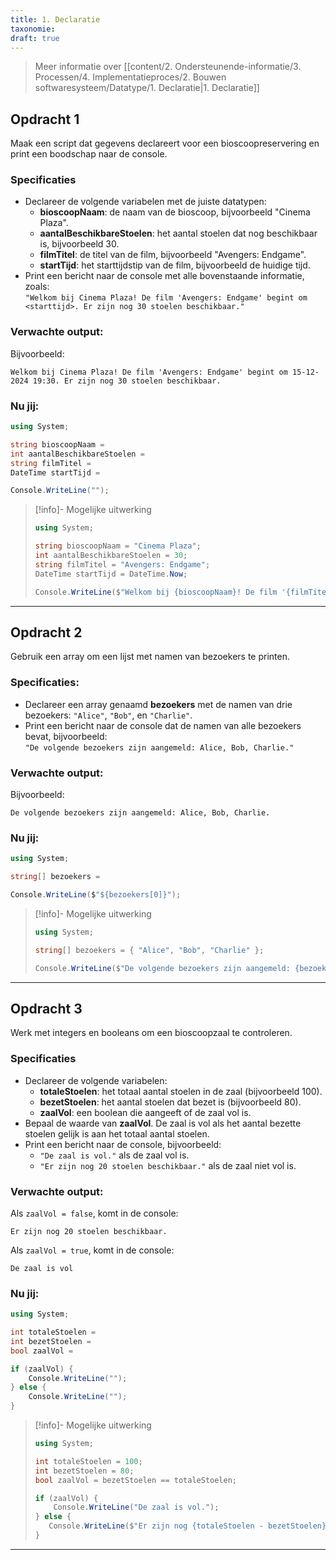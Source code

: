 ```yaml
---
title: 1. Declaratie
taxonomie: 
draft: true
---
```


> Meer informatie over [[content/2. Ondersteunende-informatie/3. Processen/4. Implementatieproces/2. Bouwen softwaresysteem/Datatype/1. Declaratie|1. Declaratie]]

## Opdracht 1
Maak een script dat gegevens declareert voor een bioscoopreservering en print een boodschap naar de console.

### Specificaties
- Declareer de volgende variabelen met de juiste datatypen:
    - **bioscoopNaam**: de naam van de bioscoop, bijvoorbeeld "Cinema Plaza".
    - **aantalBeschikbareStoelen**: het aantal stoelen dat nog beschikbaar is, bijvoorbeeld 30.
    - **filmTitel**: de titel van de film, bijvoorbeeld "Avengers: Endgame".
    - **startTijd**: het starttijdstip van de film, bijvoorbeeld de huidige tijd.
- Print een bericht naar de console met alle bovenstaande informatie, zoals:  
    `"Welkom bij Cinema Plaza! De film 'Avengers: Endgame' begint om <starttijd>. Er zijn nog 30 stoelen beschikbaar."`

### Verwachte output:
Bijvoorbeeld:
```
Welkom bij Cinema Plaza! De film 'Avengers: Endgame' begint om 15-12-2024 19:30. Er zijn nog 30 stoelen beschikbaar.
```

### Nu jij:
``` csharp runner
using System;

string bioscoopNaam = 
int aantalBeschikbareStoelen = 
string filmTitel = 
DateTime startTijd = 

Console.WriteLine("");

``` 

> [!info]- Mogelijke uitwerking
> ``` csharp
> using System;
> 
> string bioscoopNaam = "Cinema Plaza";
> int aantalBeschikbareStoelen = 30;
> string filmTitel = "Avengers: Endgame";
> DateTime startTijd = DateTime.Now;
>
> Console.WriteLine($"Welkom bij {bioscoopNaam}! De film '{filmTitel}' begint om {startTijd}. Er zijn nog {aantalBeschikbareStoelen} stoelen beschikbaar.");
> ```

---
## Opdracht 2
Gebruik een array om een lijst met namen van bezoekers te printen.

### Specificaties:
- Declareer een array genaamd **bezoekers** met de namen van drie bezoekers: `"Alice"`, `"Bob"`, en `"Charlie"`.
- Print een bericht naar de console dat de namen van alle bezoekers bevat, bijvoorbeeld:  
    `"De volgende bezoekers zijn aangemeld: Alice, Bob, Charlie."`

### Verwachte output:
Bijvoorbeeld:
```
De volgende bezoekers zijn aangemeld: Alice, Bob, Charlie.
```

### Nu jij:
```csharp runner
using System;

string[] bezoekers = 

Console.WriteLine($"${bezoekers[0]}");
``` 

> [!info]- Mogelijke uitwerking
> ``` csharp
> using System;
>
> string[] bezoekers = { "Alice", "Bob", "Charlie" };
>
> Console.WriteLine($"De volgende bezoekers zijn aangemeld: {bezoekers[0]}, {bezoekers[1]}, {bezoekers[2]}.");
> ```

---
## Opdracht 3
Werk met integers en booleans om een bioscoopzaal te controleren.

 ### Specificaties
* Declareer de volgende variabelen:
    - **totaleStoelen**: het totaal aantal stoelen in de zaal (bijvoorbeeld 100).
    - **bezetStoelen**: het aantal stoelen dat bezet is (bijvoorbeeld 80).
    - **zaalVol**: een boolean die aangeeft of de zaal vol is.
* Bepaal de waarde van **zaalVol**. De zaal is vol als het aantal bezette stoelen gelijk is aan het totaal aantal stoelen.
* Print een bericht naar de console, bijvoorbeeld:
    - `"De zaal is vol."` als de zaal vol is.
    - `"Er zijn nog 20 stoelen beschikbaar."` als de zaal niet vol is.

### Verwachte output:
Als `zaalVol = false`, komt in de console:
```
Er zijn nog 20 stoelen beschikbaar.
```
Als `zaalVol = true`, komt in de console:
```
De zaal is vol
```

### Nu jij:
```csharp runner
using System;

int totaleStoelen = 
int bezetStoelen = 
bool zaalVol = 

if (zaalVol) {
    Console.WriteLine("");
} else {
    Console.WriteLine("");
}

``` 

> [!info]- Mogelijke uitwerking
> ``` csharp
> using System;
>
> int totaleStoelen = 100;
> int bezetStoelen = 80;
> bool zaalVol = bezetStoelen == totaleStoelen;
>
> if (zaalVol) {
>     Console.WriteLine("De zaal is vol.");
> } else {
>    Console.WriteLine($"Er zijn nog {totaleStoelen - bezetStoelen} stoelen beschikbaar.");
> }
> ```

---
